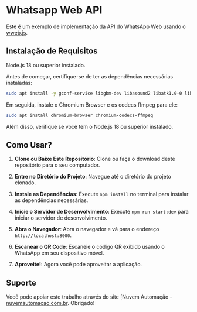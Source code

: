 # Whatsapp Web API

Este é um exemplo de implementação da API do WhatsApp Web usando o [wweb.js](https://github.com/pedroslopez/whatsapp-web.js).

## Instalação de Requisitos
Node.js 18 ou superior instalado.

Antes de começar, certifique-se de ter as dependências necessárias instaladas:

```bash
sudo apt install -y gconf-service libgbm-dev libasound2 libatk1.0-0 libc6 libcairo2 libcups2 libdbus-1-3 libexpat1 libfontconfig1 libgcc1 libgconf-2-4 libgdk-pixbuf2.0-0 libglib2.0-0 libgtk-3-0 libnspr4 libpango-1.0-0 libpangocairo-1.0-0 libstdc++6 libx11-6 libx11-xcb1 libxcb1 libxcomposite1 libxcursor1 libxdamage1 libxext6 libxfixes3 libxi6 libxrandr2 libxrender1 libxss1 libxtst6 ca-certificates fonts-liberation libappindicator1 libnss3 lsb-release xdg-utils wget
```

Em seguida, instale o Chromium Browser e os codecs ffmpeg para ele:

```bash
sudo apt install chromium-browser chromium-codecs-ffmpeg
```

Além disso, verifique se você tem o Node.js 18 ou superior instalado.

## Como Usar?

1. **Clone ou Baixe Este Repositório**: Clone ou faça o download deste repositório para o seu computador.

2. **Entre no Diretório do Projeto**: Navegue até o diretório do projeto clonado.

3. **Instale as Dependências**: Execute `npm install` no terminal para instalar as dependências necessárias.

4. **Inicie o Servidor de Desenvolvimento**: Execute `npm run start:dev` para iniciar o servidor de desenvolvimento.

5. **Abra o Navegador**: Abra o navegador e vá para o endereço `http://localhost:8000`.

6. **Escanear o QR Code**: Escaneie o código QR exibido usando o WhatsApp em seu dispositivo móvel.

7. **Aproveite!**: Agora você pode aproveitar a aplicação.

## Suporte

Você pode apoiar este trabalho através do site [Nuvem Automação - [nuvemautomacao.com.br](https://nuvemautomacao.com.br/). Obrigado!

